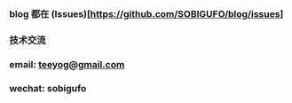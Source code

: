 ### blog 都在 (Issues)[https://github.com/SOBIGUFO/blog/issues]

### 技术交流

### email: teeyog@gmail.com
### wechat: sobigufo
